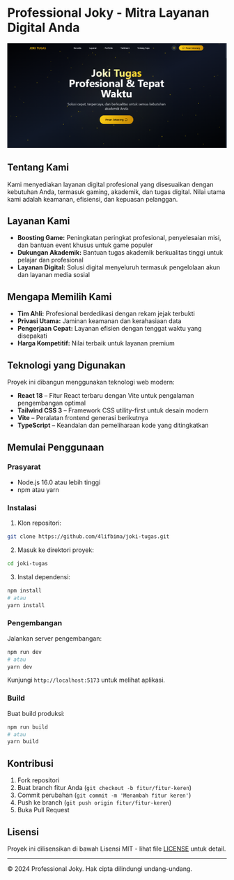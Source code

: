 # Professional Joky - Mitra Layanan Digital Anda

![Pratinjau Website](/public/app.png)

## Tentang Kami

Kami menyediakan layanan digital profesional yang disesuaikan dengan kebutuhan Anda, termasuk gaming, akademik, dan tugas digital. Nilai utama kami adalah keamanan, efisiensi, dan kepuasan pelanggan.

## Layanan Kami

- **Boosting Game:** Peningkatan peringkat profesional, penyelesaian misi, dan bantuan event khusus untuk game populer
- **Dukungan Akademik:** Bantuan tugas akademik berkualitas tinggi untuk pelajar dan profesional
- **Layanan Digital:** Solusi digital menyeluruh termasuk pengelolaan akun dan layanan media sosial

## Mengapa Memilih Kami

- **Tim Ahli:** Profesional berdedikasi dengan rekam jejak terbukti
- **Privasi Utama:** Jaminan keamanan dan kerahasiaan data
- **Pengerjaan Cepat:** Layanan efisien dengan tenggat waktu yang disepakati
- **Harga Kompetitif:** Nilai terbaik untuk layanan premium

## Teknologi yang Digunakan

Proyek ini dibangun menggunakan teknologi web modern:

- **React 18** – Fitur React terbaru dengan Vite untuk pengalaman pengembangan optimal
- **Tailwind CSS 3** – Framework CSS utility-first untuk desain modern
- **Vite** – Peralatan frontend generasi berikutnya
- **TypeScript** – Keandalan dan pemeliharaan kode yang ditingkatkan

## Memulai Penggunaan

### Prasyarat

- Node.js 16.0 atau lebih tinggi
- npm atau yarn

### Instalasi

1. Klon repositori:
```bash
git clone https://github.com/4lifbima/joki-tugas.git
```

2. Masuk ke direktori proyek:
```bash
cd joki-tugas
```

3. Instal dependensi:
```bash
npm install
# atau
yarn install
```

### Pengembangan

Jalankan server pengembangan:
```bash
npm run dev
# atau
yarn dev
```

Kunjungi `http://localhost:5173` untuk melihat aplikasi.

### Build

Buat build produksi:
```bash
npm run build
# atau
yarn build
```

## Kontribusi

1. Fork repositori
2. Buat branch fitur Anda (`git checkout -b fitur/fitur-keren`)
3. Commit perubahan (`git commit -m 'Menambah fitur keren'`)
4. Push ke branch (`git push origin fitur/fitur-keren`)
5. Buka Pull Request

## Lisensi

Proyek ini dilisensikan di bawah Lisensi MIT - lihat file [LICENSE](LICENSE) untuk detail.

---

© 2024 Professional Joky. Hak cipta dilindungi undang-undang.